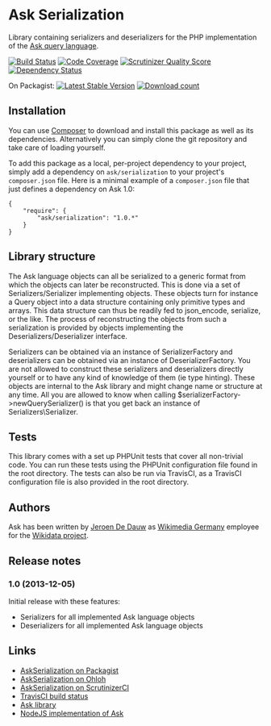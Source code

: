# Ask Serialization

Library containing serializers and deserializers for the PHP implementation of the
[Ask query language](https://github.com/wmde/Ask).

[![Build Status](https://secure.travis-ci.org/wmde/AskSerialization.png?branch=master)](http://travis-ci.org/wmde/AskSerialization)
[![Code Coverage](https://scrutinizer-ci.com/g/wmde/AskSerialization/badges/coverage.png?s=451c8ee074823e1a9cdb6ce2e891f6f9979519d1)](https://scrutinizer-ci.com/g/wmde/AskSerialization/)
[![Scrutinizer Quality Score](https://scrutinizer-ci.com/g/wmde/AskSerialization/badges/quality-score.png?s=a5a22cfee53fc9b9bcb9fd7c27c7489fb2fbb614)](https://scrutinizer-ci.com/g/wmde/AskSerialization/)
[![Dependency Status](https://www.versioneye.com/php/ask:serialization/dev-master/badge.png)](https://www.versioneye.com/php/ask:serialization)

On Packagist:
[![Latest Stable Version](https://poser.pugx.org/ask/serialization/version.png)](https://packagist.org/packages/ask/serialization)
[![Download count](https://poser.pugx.org/ask/serialization/d/total.png)](https://packagist.org/packages/ask/serialization)

## Installation

You can use [Composer](http://getcomposer.org/) to download and install
this package as well as its dependencies. Alternatively you can simply clone
the git repository and take care of loading yourself.

To add this package as a local, per-project dependency to your project, simply add a
dependency on `ask/serialization` to your project's `composer.json` file.
Here is a minimal example of a `composer.json` file that just defines a dependency on
Ask 1.0:

    {
        "require": {
            "ask/serialization": "1.0.*"
        }
    }

## Library structure

The Ask language objects can all be serialized to a generic format from which the objects can later
be reconstructed. This is done via a set of Serializers/Serializer implementing objects. These
objects turn for instance a Query object into a data structure containing only primitive types and
arrays. This data structure can thus be readily fed to json_encode, serialize, or the like. The
process of reconstructing the objects from such a serialization is provided by objects implementing
the Deserializers/Deserializer interface.

Serializers can be obtained via an instance of SerializerFactory and deserializers can be obtained
via an instance of DeserializerFactory. You are not allowed to construct these serializers and
deserializers directly yourself or to have any kind of knowledge of them (ie type hinting). These
objects are internal to the Ask library and might change name or structure at any time. All you
are allowed to know when calling $serializerFactory->newQuerySerializer() is that you get back
an instance of Serializers\Serializer.

## Tests

This library comes with a set up PHPUnit tests that cover all non-trivial code. You can run these
tests using the PHPUnit configuration file found in the root directory. The tests can also be run
via TravisCI, as a TravisCI configuration file is also provided in the root directory.

## Authors

Ask has been written by [Jeroen De Dauw](https://www.mediawiki.org/wiki/User:Jeroen_De_Dauw)
as [Wikimedia Germany](https://wikimedia.de) employee for the [Wikidata project](https://wikidata.org/).

## Release notes

### 1.0 (2013-12-05)

Initial release with these features:

* Serializers for all implemented Ask language objects
* Deserializers for all implemented Ask language objects

## Links

* [AskSerialization on Packagist](https://packagist.org/packages/ask/serialization)
* [AskSerialization on Ohloh](https://www.ohloh.net/p/ask)
* [AskSerialization on ScrutinizerCI](https://scrutinizer-ci.com/g/wmde/AskSerialization/)
* [TravisCI build status](https://travis-ci.org/wmde/AskSerialization)
* [Ask library](https://github.com/wmde/Ask)
* [NodeJS implementation of Ask](https://github.com/JeroenDeDauw/AskJS)
